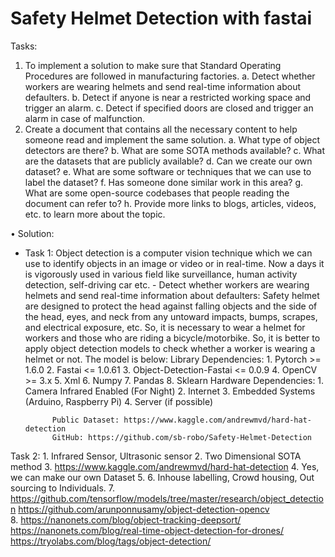 # Safety Helmet Detection with fastai


Tasks:
1. To implement a solution to make sure that Standard Operating Procedures are followed in manufacturing factories.
		a. Detect whether workers are wearing helmets and send real-time information about defaulters.
		b. Detect if anyone is near a restricted working space and trigger an alarm.
		c. Detect if specified doors are closed and trigger an alarm in case of malfunction.
2. Create a document that contains all the necessary content to help someone read and implement the
same solution.
		a. What type of object detectors are there?
		b. What are some SOTA methods available?
		c. What are the datasets that are publicly available?
		d. Can we create our own dataset?
		e. What are some software or techniques that we can use to label the dataset?
		f. Has someone done similar work in this area?
		g. What are some open-source codebases that people reading the document can refer to?
		h. Provide more links to blogs, articles, videos, etc. to learn more about the topic.


• Solution:
- Task 1: Object detection is a computer vision technique which we can use to identify objects in an image or video or in real-time. Now a days it is 		vigorously used in various field like surveillance, human activity detection, self-driving car etc.
		- Detect whether workers are wearing helmets and send real-time information about defaulters:
		Safety helmet are designed to protect the head against falling objects and the side of the
		head, eyes, and neck from any untoward impacts, bumps, scrapes, and electrical exposure,
		etc. So, it is necessary to wear a helmet for workers and those who are riding a
		bicycle/motorbike. So, it is better to apply object detection models to check whether a
		worker is wearing a helmet or not. The model is below:
			Library Dependencies:
			1. Pytorch >= 1.6.0
			2. Fastai <= 1.0.61
			3. Object-Detection-Fastai <= 0.0.9
			4. OpenCV >= 3.x
			5. Xml
			6. Numpy
			7. Pandas
			8. Sklearn
			Hardware Dependencies:
			1. Camera Infrared Enabled (For Night)
			2. Internet
			3. Embedded Systems (Arduino, Raspberry Pi)
			4. Server (if possible)

			Public Dataset: https://www.kaggle.com/andrewmvd/hard-hat-detection
			GitHub: https://github.com/sb-robo/Safety-Helmet-Detection

Task 2:
		1. Infrared Sensor, Ultrasonic sensor
		2. Two Dimensional SOTA method
		3. https://www.kaggle.com/andrewmvd/hard-hat-detection
		4. Yes, we can make our own Dataset
		5.
		6. Inhouse labelling, Crowd housing, Out sourcing to Individuals.
		7. https://github.com/tensorflow/models/tree/master/research/object_detection
			https://github.com/arunponnusamy/object-detection-opencv	
		8. https://nanonets.com/blog/object-tracking-deepsort/
			https://nanonets.com/blog/real-time-object-detection-for-drones/
			https://tryolabs.com/blog/tags/object-detection/

